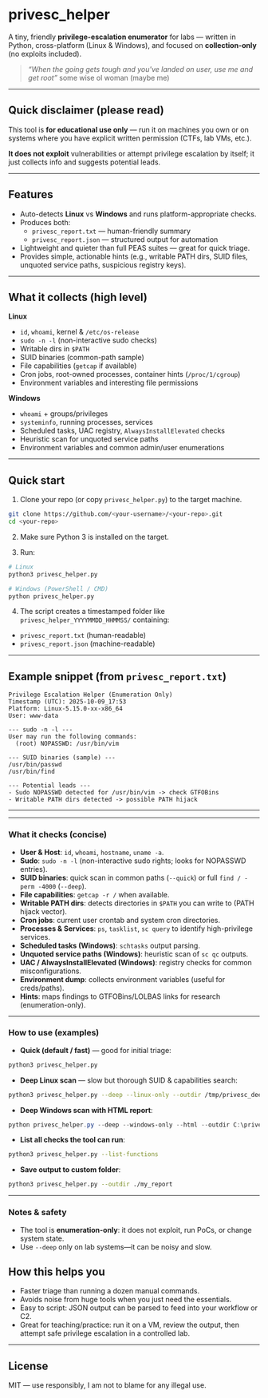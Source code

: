# privesc_helper 

A tiny, friendly **privilege-escalation enumerator** for labs — written in Python, cross-platform (Linux & Windows), and focused on **collection-only** (no exploits included). 

> _“When the going gets tough and you've landed on user, use me and get root”_ some wise ol woman (maybe me)

---

##  Quick disclaimer (please read)
This tool is **for educational use only** — run it on machines you own or on systems where you have explicit written permission (CTFs, lab VMs, etc.).

**It does not exploit** vulnerabilities or attempt privilege escalation by itself; it just collects info and suggests potential leads.

---

## Features
- Auto-detects **Linux** vs **Windows** and runs platform-appropriate checks.  
- Produces both:
  - `privesc_report.txt` — human-friendly summary  
  - `privesc_report.json` — structured output for automation  
- Lightweight and quieter than full PEAS suites — great for quick triage.  
- Provides simple, actionable hints (e.g., writable PATH dirs, SUID files, unquoted service paths, suspicious registry keys).

---

##  What it collects (high level)

**Linux**
- `id`, `whoami`, kernel & `/etc/os-release`  
- `sudo -n -l` (non-interactive sudo checks)  
- Writable dirs in `$PATH`  
- SUID binaries (common-path sample)  
- File capabilities (`getcap` if available)  
- Cron jobs, root-owned processes, container hints (`/proc/1/cgroup`)  
- Environment variables and interesting file permissions

**Windows**
- `whoami` + groups/privileges  
- `systeminfo`, running processes, services  
- Scheduled tasks, UAC registry, `AlwaysInstallElevated` checks  
- Heuristic scan for unquoted service paths  
- Environment variables and common admin/user enumerations

---

##  Quick start

1. Clone your repo (or copy `privesc_helper.py`) to the target machine.

```bash
git clone https://github.com/<your-username>/<your-repo>.git
cd <your-repo>
```

2. Make sure Python 3 is installed on the target.

3. Run:

```bash
# Linux
python3 privesc_helper.py

# Windows (PowerShell / CMD)
python privesc_helper.py
```

4. The script creates a timestamped folder like `privesc_helper_YYYYMMDD_HHMMSS/` containing:
- `privesc_report.txt` (human-readable)  
- `privesc_report.json` (machine-readable)

---

##  Example snippet (from `privesc_report.txt`)

```
Privilege Escalation Helper (Enumeration Only)
Timestamp (UTC): 2025-10-09_17:53
Platform: Linux-5.15.0-xx-x86_64
User: www-data

--- sudo -n -l ---
User may run the following commands:
  (root) NOPASSWD: /usr/bin/vim

--- SUID binaries (sample) ---
/usr/bin/passwd
/usr/bin/find

--- Potential leads ---
- Sudo NOPASSWD detected for /usr/bin/vim -> check GTFOBins
- Writable PATH dirs detected -> possible PATH hijack
```

---

---

### What it checks (concise)
- **User & Host**: `id`, `whoami`, `hostname`, `uname -a`.
- **Sudo**: `sudo -n -l` (non-interactive sudo rights; looks for NOPASSWD entries).
- **SUID binaries**: quick scan in common paths (`--quick`) or full `find / -perm -4000` (`--deep`).
- **File capabilities**: `getcap -r /` when available.
- **Writable PATH dirs**: detects directories in `$PATH` you can write to (PATH hijack vector).
- **Cron jobs**: current user crontab and system cron directories.
- **Processes & Services**: `ps`, `tasklist`, `sc query` to identify high-privilege services.
- **Scheduled tasks (Windows)**: `schtasks` output parsing.
- **Unquoted service paths (Windows)**: heuristic scan of `sc qc` outputs.
- **UAC / AlwaysInstallElevated (Windows)**: registry checks for common misconfigurations.
- **Environment dump**: collects environment variables (useful for creds/paths).
- **Hints**: maps findings to GTFOBins/LOLBAS links for research (enumeration-only).

---

### How to use (examples)
- **Quick (default / fast)** — good for initial triage:
```bash
python3 privesc_helper.py
```

- **Deep Linux scan** — slow but thorough SUID & capabilities search:
```bash
python3 privesc_helper.py --deep --linux-only --outdir /tmp/privesc_deep
```

- **Deep Windows scan with HTML report**:
```powershell
python privesc_helper.py --deep --windows-only --html --outdir C:\privesc_out
```

- **List all checks the tool can run**:
```bash
python3 privesc_helper.py --list-functions
```

- **Save output to custom folder**:
```bash
python3 privesc_helper.py --outdir ./my_report
```

---

### Notes & safety
- The tool is **enumeration-only**: it does not exploit, run PoCs, or change system state.  
- Use `--deep` only on lab systems—it can be noisy and slow.  


## How this helps you
- Faster triage than running a dozen manual commands.  
- Avoids noise from huge tools when you just need the essentials.  
- Easy to script: JSON output can be parsed to feed into your workflow or C2.  
- Great for teaching/practice: run it on a VM, review the output, then attempt safe privilege escalation in a controlled lab.

---

##  License
MIT — use responsibly, I am not to blame for any illegal use.

